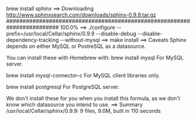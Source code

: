 brew install sphinx
==> Downloading http://www.sphinxsearch.com/downloads/sphinx-0.9.9.tar.gz
######################################################################## 100.0%
==> ./configure --prefix=/usr/local/Cellar/sphinx/0.9.9 --disable-debug --disable-dependency-tracking --without-mysql
==> make install
==> Caveats
Sphinx depends on either MySQL or PostreSQL as a datasource.

You can install these with Homebrew with:
  brew install mysql
    For MySQL server.

  brew install mysql-connector-c
    For MySQL client libraries only.

  brew install postgresql
    For PostgreSQL server.

We don't install these for you when you install this formula, as
we don't know which datasource you intend to use.
==> Summary
/usr/local/Cellar/sphinx/0.9.9: 9 files, 9.0M, built in 110 seconds

